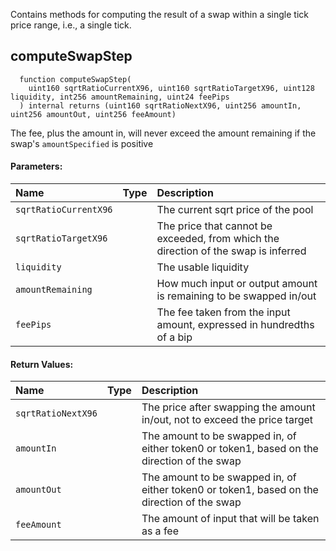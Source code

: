 Contains methods for computing the result of a swap within a single tick price range, i.e., a single tick.


## computeSwapStep
```solidity
  function computeSwapStep(
    uint160 sqrtRatioCurrentX96, uint160 sqrtRatioTargetX96, uint128 liquidity, int256 amountRemaining, uint24 feePips
  ) internal returns (uint160 sqrtRatioNextX96, uint256 amountIn, uint256 amountOut, uint256 feeAmount)
```
The fee, plus the amount in, will never exceed the amount remaining if the swap's `amountSpecified` is positive

#### Parameters:
| Name | Type | Description                                                          |
| :--- | :--- | :------------------------------------------------------------------- |
|`sqrtRatioCurrentX96` |  | The current sqrt price of the pool
|`sqrtRatioTargetX96` |  | The price that cannot be exceeded, from which the direction of the swap is inferred
|`liquidity` |  | The usable liquidity
|`amountRemaining` |  | How much input or output amount is remaining to be swapped in/out
|`feePips` |  | The fee taken from the input amount, expressed in hundredths of a bip

#### Return Values:
| Name                           | Type          | Description                                                                  |
| :----------------------------- | :------------ | :--------------------------------------------------------------------------- |
|`sqrtRatioNextX96`|  | The price after swapping the amount in/out, not to exceed the price target
|`amountIn`|  | The amount to be swapped in, of either token0 or token1, based on the direction of the swap
|`amountOut`|  | The amount to be swapped in, of either token0 or token1, based on the direction of the swap
|`feeAmount`|  | The amount of input that will be taken as a fee
